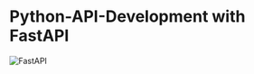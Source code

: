# Python-API-Development with FastAPI


![FastAPI](https://user-images.githubusercontent.com/97839601/193870346-8bec1725-ae4b-4f79-8c45-e11f8f7aa4f8.jpeg)
